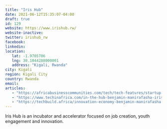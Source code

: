 ```yaml
---
title: "Iris Hub"
date: 2021-06-12T15:35:07-04:00
draft: true
id: 129
website: https://www.irishub.rw/
website-inactive: 
twitter: irishub_rw
facebook: 
linkedin: 
location: 
   lat: -1.9705786
   lng: 30.1044288000001
   address: "Kigali, Rwanda"
city: Kigali
region: Kigali City
country: Rwanda
email: 
articles:
   - "https://africabusinesscommunities.com/tech/tech-features/startup-interview-benjamin-manirafasha-ceo-iris-hub-rwanda/"
   - "https://www.techinafrica.com/in-the-hub-benjamin-manirafasha-iris-hub-rwanda/"
   - "https://techbuild.africa/innovation-economy-benjamin-manirafasha-iris-hub/"
---
```

Iris Hub is an incubator and accelerator focused on job creation, youth engagement and innovation. 
